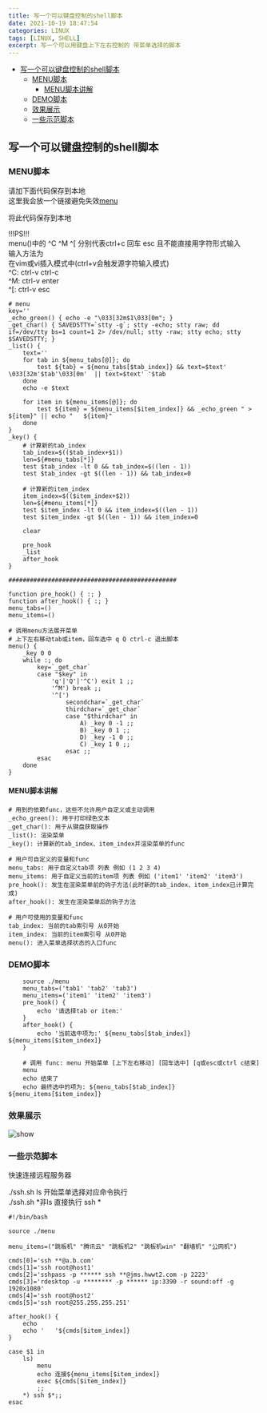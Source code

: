 ```yaml
---
title: 写一个可以键盘控制的shell脚本
date: 2021-10-19 18:47:54
categories: LINUX
tags: [LINUX, SHELL]
excerpt: 写一个可以用键盘上下左右控制的 带菜单选择的脚本
---
```


<!-- markdown-toc GitLab -->

* [写一个可以键盘控制的shell脚本](#写一个可以键盘控制的shell脚本)
  * [MENU脚本](#menu脚本)
    * [MENU脚本讲解](#menu脚本讲解)
  * [DEMO脚本](#demo脚本)
  * [效果展示](#效果展示)
  * [一些示范脚本](#一些示范脚本)

<!-- markdown-toc -->

## 写一个可以键盘控制的shell脚本

### MENU脚本

请加下面代码保存到本地  
这里我会放一个链接避免失效[menu](https://github.com/yaocccc/scripts/tree/master/lib/menu)

将此代码保存到本地

!!!PS!!!  
menu()中的 ^C ^M ^[ 分别代表ctrl+c 回车 esc 且不能直接用字符形式输入  
输入方法为  
在vim或vi插入模式中(ctrl+v会触发源字符输入模式)  
^C: ctrl-v ctrl-c  
^M: ctrl-v enter  
^[: ctrl-v esc


```shell
# menu
key=''
_echo_green() { echo -e "\033[32m$1\033[0m"; }
_get_char() { SAVEDSTTY=`stty -g`; stty -echo; stty raw; dd if=/dev/tty bs=1 count=1 2> /dev/null; stty -raw; stty echo; stty $SAVEDSTTY; }
_list() {
    text=''
    for tab in ${menu_tabs[@]}; do
        test ${tab} = ${menu_tabs[$tab_index]} && text=$text' \033[32m'$tab'\033[0m'  || text=$text' '$tab
    done
    echo -e $text

    for item in ${menu_items[@]}; do
        test ${item} = ${menu_items[$item_index]} && _echo_green " > ${item}" || echo "   ${item}"
    done
}
_key() {
    # 计算新的tab_index
    tab_index=$(($tab_index+$1))
    len=${#menu_tabs[*]}
    test $tab_index -lt 0 && tab_index=$((len - 1))
    test $tab_index -gt $((len - 1)) && tab_index=0

    # 计算新的item_index
    item_index=$(($item_index+$2))
    len=${#menu_items[*]}
    test $item_index -lt 0 && item_index=$((len - 1))
    test $item_index -gt $((len - 1)) && item_index=0

    clear

    pre_hook
    _list
    after_hook
}

###############################################

function pre_hook() { :; }
function after_hook() { :; }
menu_tabs=()
menu_items=()

# 调用menu方法展开菜单
# 上下左右移动tab或item，回车选中 q Q ctrl-c 退出脚本
menu() {
    _key 0 0
    while :; do
        key=`_get_char`
        case "$key" in
            'q'|'Q'|'^C') exit 1 ;;
            '^M') break ;;
            '^[')
                secondchar=`_get_char`
                thirdchar=`_get_char`
                case "$thirdchar" in
                    A) _key 0 -1 ;;
                    B) _key 0 1 ;;
                    D) _key -1 0 ;;
                    C) _key 1 0 ;;
                esac ;;
        esac
    done
}
```

#### MENU脚本讲解

```plaintext
# 用到的依赖func，这些不允许用户自定义或主动调用
_echo_green(): 用于打印绿色文本
_get_char(): 用于从键盘获取操作
_list(): 渲染菜单
_key(): 计算新的tab_index、item_index并渲染菜单的func

# 用户可自定义的变量和func
menu_tabs: 用于自定义tab项 列表 例如 (1 2 3 4)
menu_items: 用于自定义当前的item项 列表 例如 ('item1' 'item2' 'item3')
pre_hook(): 发生在渲染菜单前的钩子方法(此时新的tab_index、item_index已计算完成)
after_hook(): 发生在渲染菜单后的钩子方法

# 用户可使用的变量和func
tab_index: 当前的tab索引号 从0开始
item_index: 当前的item索引号 从0开始
menu(): 进入菜单选择状态的入口func
```

### DEMO脚本

```shell
    source ./menu
    menu_tabs=('tab1' 'tab2' 'tab3')
    menu_items=('item1' 'item2' 'item3')
    pre_hook() {
        echo '请选择tab or item:'
    }
    after_hook() {
        echo '当前选中项为:' ${menu_tabs[$tab_index]} ${menu_items[$item_index]}
    }

    # 调用 func: menu 开始菜单 [上下左右移动] [回车选中] [q或esc或ctrl c结束]
    menu
    echo 结束了
    echo 最终选中的项为: ${menu_tabs[$tab_index]} ${menu_items[$item_index]}
```

### 效果展示

![show](/img/如何写一个可以键盘控制的shell脚本/001.gif)

### 一些示范脚本

快速连接远程服务器  

./ssh.sh ls 开始菜单选择对应命令执行  
./ssh.sh \*非ls 直接执行 ssh *

```shell
#!/bin/bash

source ./menu

menu_items=("跳板机" "腾讯云" "跳板机2" "跳板机win" "翻墙机" "公网机")

cmds[0]='ssh **@a.b.com'
cmds[1]='ssh root@host1'
cmds[2]='sshpass -p ****** ssh **@jms.hwwt2.com -p 2223'
cmds[3]='rdesktop -u ******** -p ****** ip:3390 -r sound:off -g 1920x1080'
cmds[4]='ssh root@host2'
cmds[5]='ssh root@255.255.255.251'

after_hook() {
    echo
    echo '   '${cmds[$item_index]}
}

case $1 in
    ls)
        menu
        echo 连接${menu_items[$item_index]}
        exec ${cmds[$item_index]}
        ;;
    *) ssh $*;;
esac
```
